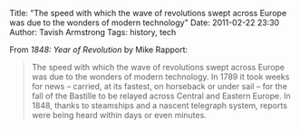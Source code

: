 Title: "The speed with which the wave of revolutions swept across Europe was due to the wonders of modern technology"
Date: 2011-02-22 23:30
Author: Tavish Armstrong
Tags: history, tech

From *1848: Year of Revolution* by Mike Rapport:

> The speed with which the wave of revolutions swept across Europe was
> due to the wonders of modern technology. In 1789 it took weeks for
> news – carried, at its fastest, on horseback or under sail – for the
> fall of the Bastille to be relayed across Central and Eastern Europe.
> In 1848, thanks to steamships and a nascent telegraph system, reports
> were being heard within days or even minutes.
